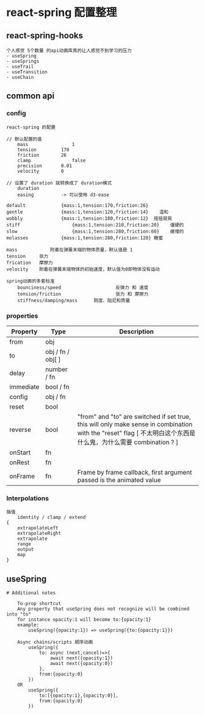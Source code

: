 # react-spring 配置整理

## react-spring-hooks

```
个人感觉 5个数量 的api动画库真的让人感觉不到学习的压力
- useSpring
- useSprings
- useTrail
- useTransition
- useChain
```

## common api

### config

```
react-spring 的配置

// 默认配置的值
	mass				1
	tension			170
	friction		26
	clamp				false
	precision		0.01
	velocity		0

// 设置了 duration 就转换成了 duration模式
	duration
	easing 			-> 可以使用 d3-ease
	
default				{mass:1,tension:170,friction:26}
gentle				{mass:1,tension:120,friction:14}	温和
wobbly				{mass:1,tension:180,friction:12}  摇摇晃晃
stiff					{mass:1,tension:210,friction:20}	僵硬的
slow					{mass:1,tension:280,friction:60}	缓慢的
molasses			{mass:1,tension:280,friction:120} 糖蜜

mass 			附着在弹簧末端的物体质量，默认值是 1
tension 	张力
frication	摩擦力
velocity	附着在弹簧末端物体的初始速度，默认值为0即物体没有运动

spring动画的多套标准
	bounciness/speed					反弹力 和 速度
	tension/friction					张力 和 摩擦力
	stiffness/damping/mass		刚度、阻尼和质量
```

### properties

| Property  | Type              | Description                                                  |
| --------- | ----------------- | ------------------------------------------------------------ |
| from      | obj               |                                                              |
| to        | obj / fn / obj[ ] |                                                              |
| delay     | number / fn       |                                                              |
| immediate | bool / fn         |                                                              |
| config    | obj / fn          |                                                              |
| reset     | bool              |                                                              |
| reverse   | bool              | "from" and "to" are switched if set true, this will only make sense in combination with the "reset" flag [ 不太明白这个东西是什么鬼，为什么需要 combination ? ] |
| onStart   | fn                |                                                              |
| onRest    | fn                |                                                              |
| onFrame   | fn                | Frame by frame callback, first argument passed is the animated value |

### Interpolations

```
插值
	identity / clamp / extend
{
	extrapolateLeft
	extrapolateRight
	extrapolate
	range
	output
	map
}
```

## useSpring

```
# Additional notes
	
	To-prop shortcut
    Any property that useSpring does not recognize will be combined into "to"
    for instance opacity:1 will become to:{opacity:1}
	example:
		useSpring({opacity:1}) => useSpring({to:{opacity:1}})
		
	Async chains/scripts 顺序动画
		useSpring({
			to: async (next,cancel)=>{
				await next({opacity:1})
				await next({opacity:0})
			},
			from:{opacity:0}
		})
	OR
		useSpring({
			to:[{opacity:1},{opacity:0}],
			from:{opacity:0}
		})
```





